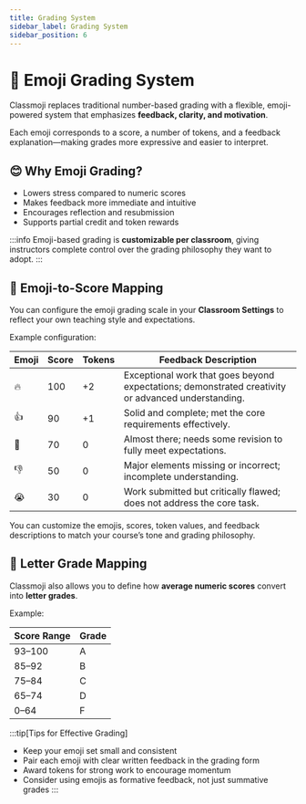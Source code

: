 ```yaml
---
title: Grading System
sidebar_label: Grading System
sidebar_position: 6
---
```


# 🎯 Emoji Grading System

Classmoji replaces traditional number-based grading with a flexible, emoji-powered system that emphasizes **feedback, clarity, and motivation**.

Each emoji corresponds to a score, a number of tokens, and a feedback explanation—making grades more expressive and easier to interpret.

## 😊 Why Emoji Grading?

- Lowers stress compared to numeric scores
- Makes feedback more immediate and intuitive
- Encourages reflection and resubmission
- Supports partial credit and token rewards

:::info
Emoji-based grading is **customizable per classroom**, giving instructors complete control over the grading philosophy they want to adopt.
:::

## 🧩 Emoji-to-Score Mapping

You can configure the emoji grading scale in your **Classroom Settings** to reflect your own teaching style and expectations.

Example configuration:

| Emoji | Score | Tokens | Feedback Description                                                                               |
| ----- | ----- | ------ | -------------------------------------------------------------------------------------------------- |
| 🔥    | 100   | +2     | Exceptional work that goes beyond expectations; demonstrated creativity or advanced understanding. |
| 👍    | 90    | +1     | Solid and complete; met the core requirements effectively.                                         |
| 👀    | 70    | 0      | Almost there; needs some revision to fully meet expectations.                                      |
| 👎    | 50    | 0      | Major elements missing or incorrect; incomplete understanding.                                     |
| 😭    | 30    | 0      | Work submitted but critically flawed; does not address the core task.                              |

You can customize the emojis, scores, token values, and feedback descriptions to match your course’s tone and grading philosophy.

## 🔡 Letter Grade Mapping

Classmoji also allows you to define how **average numeric scores** convert into **letter grades**.

Example:

| Score Range | Grade |
| ----------- | ----- |
| 93–100      | A     |
| 85–92       | B     |
| 75–84       | C     |
| 65–74       | D     |
| 0–64        | F     |

:::tip[Tips for Effective Grading]

- Keep your emoji set small and consistent
- Pair each emoji with clear written feedback in the grading form
- Award tokens for strong work to encourage momentum
- Consider using emojis as formative feedback, not just summative grades
  :::
